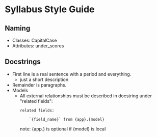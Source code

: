 # Syllabus Style Guide

## Naming
- Classes: CapitalCase
- Attributes: under_scores

## Docstrings
- First line is a real sentence with a period and everything.
    - just a short description
- Remainder is paragraphs.
- Models
    - All external relationships must be described in docstring under "related fields": 
        ```text
        related fields:

            `{field_name}` from {app}.{model}
        ```
        note: {app.} is optional if {model} is local
